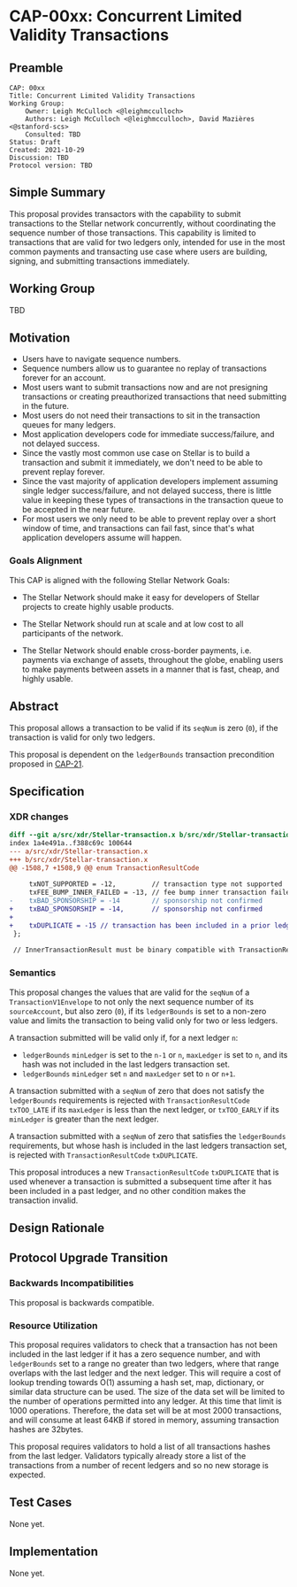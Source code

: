 # CAP-00xx: Concurrent Limited Validity Transactions

## Preamble

```text
CAP: 00xx
Title: Concurrent Limited Validity Transactions
Working Group:
    Owner: Leigh McCulloch <@leighmcculloch>
    Authors: Leigh McCulloch <@leighmcculloch>, David Mazières <@stanford-scs>
    Consulted: TBD
Status: Draft
Created: 2021-10-29
Discussion: TBD
Protocol version: TBD
```

## Simple Summary

This proposal provides transactors with the capability to submit transactions
to the Stellar network concurrently, without coordinating the sequence number
of those transactions. This capability is limited to transactions that are
valid for two ledgers only, intended for use in the most common payments and
transacting use case where users are building, signing, and submitting
transactions immediately.

## Working Group

TBD

## Motivation

- Users have to navigate sequence numbers.
- Sequence numbers allow us to guarantee no replay of transactions forever for an account.
- Most users want to submit transactions now and are not presigning transactions or creating preauthorized transactions that need submitting in the future.
- Most users do not need their transactions to sit in the transaction queues for many ledgers.
- Most application developers code for immediate success/failure, and not delayed success.
- Since the vastly most common use case on Stellar is to build a transaction and submit it immediately, we don't need to be able to prevent replay forever.
- Since the vast majority of application developers implement assuming single ledger success/failure, and not delayed success, there is little value in keeping these types of transactions in the transaction queue to be accepted in the near future.
- For most users we only need to be able to prevent replay over a short window of time, and transactions can fail fast, since that's what application developers assume will happen.

### Goals Alignment

This CAP is aligned with the following Stellar Network Goals:

- The Stellar Network should make it easy for developers of Stellar projects to
create highly usable products.

- The Stellar Network should run at scale and at low cost to all participants of
the network.

- The Stellar Network should enable cross-border payments, i.e. payments via 
exchange of assets, throughout the globe, enabling users to make payments between 
assets in a manner that is fast, cheap, and highly usable.

## Abstract

This proposal allows a transaction to be valid if its `seqNum` is zero (`0`), if
the transaction is valid for only two ledgers.

This proposal is dependent on the `ledgerBounds` transaction precondition
proposed in [CAP-21].

## Specification

### XDR changes

```diff mddiffcheck.base=74498070b99a7fb1d18b78d104f95d797b4f4c2c
diff --git a/src/xdr/Stellar-transaction.x b/src/xdr/Stellar-transaction.x
index 1a4e491a..f388c69c 100644
--- a/src/xdr/Stellar-transaction.x
+++ b/src/xdr/Stellar-transaction.x
@@ -1508,7 +1508,9 @@ enum TransactionResultCode
 
     txNOT_SUPPORTED = -12,         // transaction type not supported
     txFEE_BUMP_INNER_FAILED = -13, // fee bump inner transaction failed
-    txBAD_SPONSORSHIP = -14        // sponsorship not confirmed
+    txBAD_SPONSORSHIP = -14,       // sponsorship not confirmed
+
+    txDUPLICATE = -15 // transaction has been included in a prior ledger
 };
 
 // InnerTransactionResult must be binary compatible with TransactionResult

```

### Semantics

This proposal changes the values that are valid for the `seqNum` of a
`TransactionV1Envelope` to not only the next sequence number of its
`sourceAccount`, but also zero (`0`), if its `ledgerBounds` is set to
a non-zero value and limits the transaction to being valid only for
two or less ledgers.

A transaction submitted will be valid only if, for a next ledger `n`:
- `ledgerBounds` `minLedger` is set to the `n-1` or `n`, `maxLedger`
is set to `n`, and its hash was not included in the last ledgers
transaction set.
- `ledgerBounds` `minLedger` set `n` and `maxLedger` set to `n` or
`n+1`.

A transaction submitted with a `seqNum` of zero that does not satisfy
the `ledgerBounds` requirements is rejected with
`TransactionResultCode` `txTOO_LATE` if its `maxLedger` is less than
the next ledger, or `txTOO_EARLY` if its `minLedger` is greater than
the next ledger.

A transaction submitted with a `seqNum` of zero that satisfies the
`ledgerBounds` requirements, but whose hash is included in the last
ledgers transaction set, is rejected with `TransactionResultCode`
`txDUPLICATE`.

This proposal introduces a new `TransactionResultCode` `txDUPLICATE`
that is used whenever a transaction is submitted a subsequent time
after it has been included in a past ledger, and no other condition
makes the transaction invalid.

## Design Rationale



## Protocol Upgrade Transition

### Backwards Incompatibilities

This proposal is backwards compatible.

### Resource Utilization

This proposal requires validators to check that a transaction has not been
included in the last ledger if it has a zero sequence number, and with
`ledgerBounds` set to a range no greater than two ledgers, where that range
overlaps with the last ledger and the next ledger. This will require a cost of
lookup trending towards O(1) assuming a hash set, map, dictionary, or similar
data structure can be used. The size of the data set will be limited to the
number of operations permitted into any ledger. At this time that limit is
1000 operations. Therefore, the data set will be at most 2000 transactions,
and will consume at least 64KB if stored in memory, assuming transaction
hashes are 32bytes.

This proposal requires validators to hold a list of all transactions hashes
from the last ledger. Validators typically already store a list of the
transactions from a number of recent ledgers and so no new storage is
expected.

## Test Cases

None yet.

## Implementation

None yet.

[CAP-21]: https://stellar.org/protocol/cap-21
